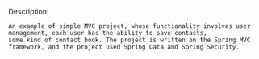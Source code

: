Description:
    
    An example of simple MVC project, whose functionality involves user management, each user has the ability to save contacts,
    some kind of contact book. The project is written on the Spring MVC framework, and the project used Spring Data and Spring Security.